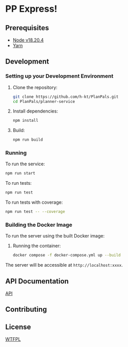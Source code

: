 # PP Express!

## Prerequisites

- [Node v18.20.4](https://nodejs.org/en/download/package-manager)
- [Yarn](https://yarnpkg.com/getting-started/install)

## Development

### Setting up your Development Environment

1. Clone the repository:
   ```bash
   git clone https://github.com/h-kt/PlanPals.git
   cd PlanPals/planner-service
   ```

2. Install dependencies:
   ```bash
   npm install
   ```

3. Build:
   ```bash
   npm run build
   ```

### Running

To run the service:
```bash
npm run start
```

To run tests:
```bash
npm run test
```

To run tests with coverage:
```bash
npm run test -- --coverage
```

### Building the Docker Image

To run the server using the built Docker image:

1. Running the container:
   ```bash
   docker compose -f docker-compose.yml up --build
   ```

The server will be accessible at `http://localhost:xxxx`.

## API Documentation

[API](./docs/API.md)


## Contributing


## License

[WTFPL](./LICENSE)